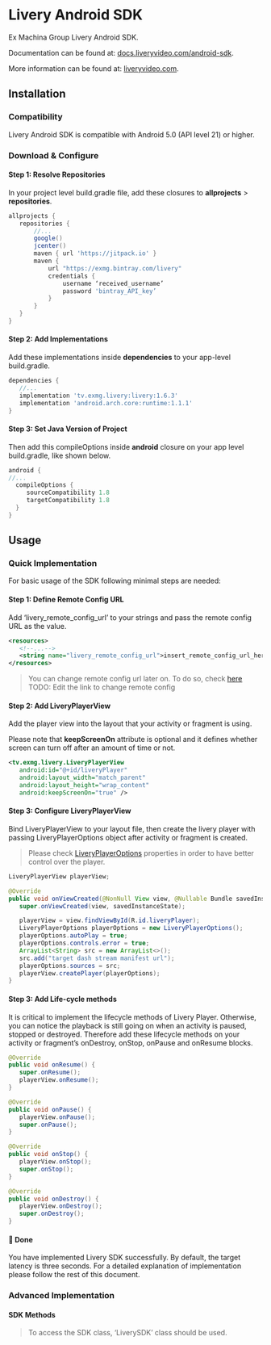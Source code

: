 # Livery Android SDK

Ex Machina Group Livery Android SDK.

Documentation can be found at: [docs.liveryvideo.com/android-sdk](https://docs.liveryvideo.com/android-sdk).

More information can be found at: [liveryvideo.com](https://liveryvideo.com).

## Installation

### Compatibility

Livery Android SDK is compatible with Android 5.0 (API level 21) or higher.

### Download & Configure

#### Step 1: Resolve Repositories

In your project level build.gradle file, add these closures to **allprojects** > **repositories**.

```groovy
allprojects {
   repositories {
       //...
       google()
       jcenter()
       maven { url 'https://jitpack.io' }
       maven {
           url "https://exmg.bintray.com/livery"
           credentials {
               username ‘received_username’
               password 'bintray_API_key’
           }
       }
   }
}
```

#### Step 2: Add Implementations

Add these implementations inside **dependencies** to your app-level build.gradle.

```groovy
dependencies {
   //...
   implementation 'tv.exmg.livery:livery:1.6.3'
   implementation 'android.arch.core:runtime:1.1.1'
}
```

#### Step 3: Set Java Version of Project

Then add this compileOptions inside **android** closure on your app level build.gradle, like shown below.

```groovy
android {
//...
  compileOptions {
     sourceCompatibility 1.8
     targetCompatibility 1.8
  }
}
```

## Usage

### Quick Implementation

For basic usage of the SDK following minimal steps are needed:

#### Step 1: Define Remote Config URL

Add ‘livery_remote_config_url’ to your strings and pass the remote config URL as the value.

```xml
<resources>
   <!--...-->
   <string name="livery_remote_config_url">insert_remote_config_url_here</string>
</resources>
```

> You can change remote config url later on. To do so, check [here](#Analytics)
> TODO: Edit the link to change remote config

#### Step 2: Add LiveryPlayerView

Add the player view into the layout that your activity or fragment is using.

Please note that **keepScreenOn** attribute is optional and it defines whether
screen can turn off after an amount of time or not.

```xml
<tv.exmg.livery.LiveryPlayerView
   android:id="@+id/liveryPlayer"
   android:layout_width="match_parent"
   android:layout_height="wrap_content"
   android:keepScreenOn="true" />
```

#### Step 3: Configure LiveryPlayerView

Bind LiveryPlayerView to your layout file, then create the livery player with passing LiveryPlayerOptions object after activity or fragment is created.

> Please check [LiveryPlayerOptions](#Analytics) properties in order to have better control over the player.

```java
LiveryPlayerView playerView;

@Override
public void onViewCreated(@NonNull View view, @Nullable Bundle savedInstanceState) {
   super.onViewCreated(view, savedInstanceState);

   playerView = view.findViewById(R.id.liveryPlayer);
   LiveryPlayerOptions playerOptions = new LiveryPlayerOptions();
   playerOptions.autoPlay = true;
   playerOptions.controls.error = true;
   ArrayList<String> src = new ArrayList<>();
   src.add("target dash stream manifest url");
   playerOptions.sources = src;
   playerView.createPlayer(playerOptions);
}
```

#### Step 3: Add Life-cycle methods

It is critical to implement the lifecycle methods of Livery Player. Otherwise, you can notice the playback is still going on when an activity is paused, stopped or destroyed. Therefore add these lifecycle methods on your activity or fragment’s onDestroy, onStop, onPause and onResume blocks.

```java
@Override
public void onResume() {
   super.onResume();
   playerView.onResume();
}

@Override
public void onPause() {
   playerView.onPause();
   super.onPause();
}

@Override
public void onStop() {
   playerView.onStop();
   super.onStop();
}

@Override
public void onDestroy() {
   playerView.onDestroy();
   super.onDestroy();
}
```

#### 🎉 Done

You have implemented Livery SDK successfully. By default, the target latency is three seconds.
For a detailed explanation of implementation please follow the rest of this document.

### Advanced Implementation

#### SDK Methods

> To access the SDK class, ‘LiverySDK’ class should be used.
